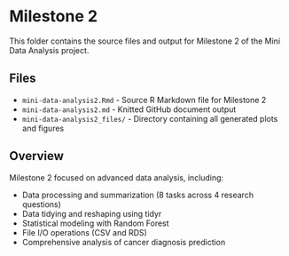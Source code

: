 # Milestone 2

This folder contains the source files and output for Milestone 2 of the Mini Data Analysis project.

## Files
- `mini-data-analysis2.Rmd` - Source R Markdown file for Milestone 2
- `mini-data-analysis2.md` - Knitted GitHub document output
- `mini-data-analysis2_files/` - Directory containing all generated plots and figures

## Overview
Milestone 2 focused on advanced data analysis, including:
- Data processing and summarization (8 tasks across 4 research questions)
- Data tidying and reshaping using tidyr
- Statistical modeling with Random Forest
- File I/O operations (CSV and RDS)
- Comprehensive analysis of cancer diagnosis prediction
